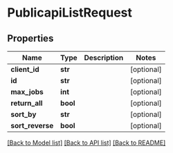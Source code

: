 # PublicapiListRequest

## Properties
Name | Type | Description | Notes
------------ | ------------- | ------------- | -------------
**client_id** | **str** |  | [optional] 
**id** | **str** |  | [optional] 
**max_jobs** | **int** |  | [optional] 
**return_all** | **bool** |  | [optional] 
**sort_by** | **str** |  | [optional] 
**sort_reverse** | **bool** |  | [optional] 

[[Back to Model list]](../README.md#documentation-for-models) [[Back to API list]](../README.md#documentation-for-api-endpoints) [[Back to README]](../README.md)

